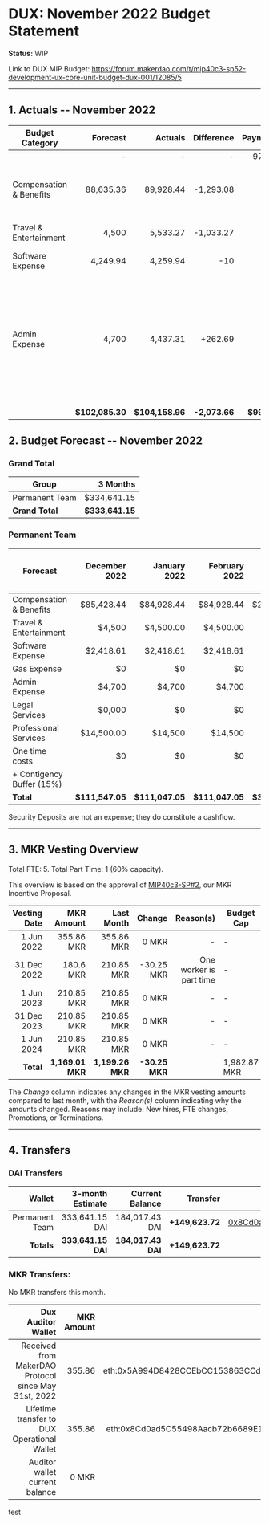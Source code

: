 # DUX: November 2022 Budget Statement

**Status:** WIP

Link to DUX MIP Budget: https://forum.makerdao.com/t/mip40c3-sp52-development-ux-core-unit-budget-dux-001/12085/5

---

## 1. Actuals -- November 2022

| Budget Category               |  Forecast |  Actuals |  Difference |  Payments |                                                                                           Comment |
| ----------------------------- | -----------: | --------------: | --------------: | -----------: | ------------------------------------------------------------------------------------------------: |
|                               |            - |               - |               - |       97,000 |                                                                                                   |
| Compensation & Benefits      |       88,635.36 |       89,928.44 |       -1,293.08 |            - |                                     Variation on estimate. No outstanding reason. |
| Travel & Entertainment          |        4,500 |        5,533.27 |       -1,033.27 |            2300 | Event sponsorship paid for.  |
| Software Expense |       4,249.94 |        4,259.94 |         -10 |        - |                                        |
| Admin Expense              |        4,700 |        4,437.31 |         +262.69 |             |        Slight deviation on estimation without outstanding reason, is a percentage of total costs. Payment to cover credit card expenses |
|                               | **$102,085.30** | **$104,158.96** | **-2,073.66** | **$99,300** |                                                                                                 - |

## 2. Budget Forecast -- November 2022

### Grand Total

| Group           |     3 Months |
| --------------- | -----------: |
| Permanent Team  |     $334,641.15 |
| **Grand Total** | **$333,641.15** |

### Permanent Team

| Forecast                      | December 2022 | January 2022 | February 2022 | 3-month Total | MIP Budget Forecast/ CAP |
| ----------------------------- | -------------: | -----------: | ------------: | ------------: | -----------------------: |
| Compensation & Benefits      |        $85,428.44 |      $84,928.44 |       $84,928.44 |      $255,285.32 |                 $275,000 |
| Travel & Entertainment          |         $4,500 |       $4,500.00 |            $4,500.00 |        $13,500 |                  $13,500 |
| Software Expense |         $2,418.61 |       $2,418.61 |        $2,418.61 |       $7,255.83 |                  $27,000 |
| Gas Expense                      |             $0 |           $0 |            $0 |            $0 |                   $3,000 |
| Admin Expense              |         $4,700 |       $4,700 |        $4,700 |       $14,100 |                  $19,500 |
| Legal Services                |        $0,000 |           $0 |            $0 |       $0,000 |                  $16,500 |
| Professional Services           |         $14,500.00 |       $14,500 |        $14,500 |       $43,500 |                  $45,000 |
| One time costs                |             $0 |           $0 |            $0 |            $0 |                  $21,000 |
| + Contigency Buffer (15%)     |                |              |               |               |                  $63,075 |
| **Total**                     |   **$111,547.05** | **$111,047.05** |   **$111,047.05** |  **$333,641.15** |             **$483,575** |

Security Deposits are not an expense; they do constitute a cashflow.

---

## 3. MKR Vesting Overview

Total FTE: 5. Total Part Time: 1 (60% capacity).

This overview is based on the approval of [MIP40c3-SP#2](https://forum.makerdao.com/t/mip40c3-sp27-development-ux-core-unit-mkr-budget-dux-001/9777), our MKR Incentive Proposal.

| Vesting Date |       MKR Amount |       Last Month |    Change | Reason(s) | Budget Cap   | MKR Actuals |
| -----------: | ---------------: | ---------------: | --------: | --------: | ------------ | ----------- |
|   1 Jun 2022 |       355.86 MKR |       355.86 MKR |     0 MKR |         - | -            | 355.86      |
|  31 Dec 2022 |       180.6 MKR |       210.85 MKR |     -30.25 MKR |         One worker is part time | -            | 180.6           |
|   1 Jun 2023 |       210.85 MKR |       210.85 MKR |     0 MKR |         - | -            | -           |
|  31 Dec 2023 |       210.85 MKR |       210.85 MKR |     0 MKR |         - | -            | -           |
|   1 Jun 2024 |       210.85 MKR |       210.85 MKR |     0 MKR |         - | -            | -           |
|    **Total** | **1,169.01 MKR** | **1,199.26 MKR** | **-30.25 MKR** |           | 1,982.87 MKR | 536.46      |

The _Change_ column indicates any changes in the MKR vesting amounts compared to last month, with the _Reason(s)_ column indicating why the amounts changed. Reasons may include: New hires, FTE changes, Promotions, or Terminations.

---

## 4. Transfers

### DAI Transfers

|         Wallet | 3-month Estimate |    Current Balance |        Transfer |                                                                                                                    Multi-sig Address |
| -------------: | ---------------: | -----------------: | --------------: | -----------------------------------------------------------------------------------------------------------------------------------: |
| Permanent Team |      333,641.15 DAI |     184,017.43 DAI | **+149,623.72** | [0x8Cd0ad5C55498Aacb72b6689E1da5A284C69c0C7](https://gnosis-safe.io/app/#/safes/0x8Cd0ad5C55498Aacb72b6689E1da5A284C69c0C7/balances) |
|     **Totals** |  **333,641.15 DAI** | **184,017.43 DAI** | **+149,623.72** |                                                                                                                                      |

### MKR Transfers:

No MKR transfers this month.

|                                   Dux Auditor Wallet | MKR Amount |                              Multi-sig address |
| ---------------------------------------------------: | ---------: | ---------------------------------------------: |
| Received from MakerDAO Protocol since May 31st, 2022 |     355.86 | eth:0x5A994D8428CCEbCC153863CCdA9D2Be6352f89ad |
|          Lifetime transfer to DUX Operational Wallet |     355.86 | eth:0x8Cd0ad5C55498Aacb72b6689E1da5A284C69c0C7 |
|                       Auditor wallet current balance |      0 MKR |                                                |


test
